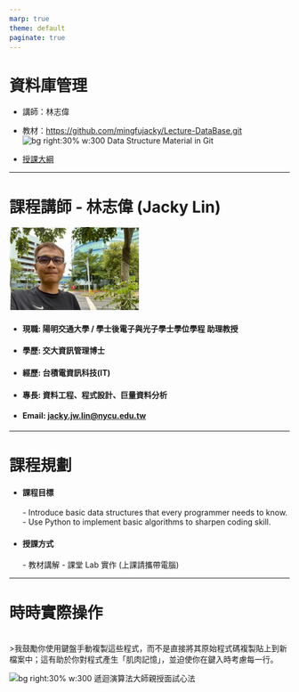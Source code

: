 ```yaml
---
marp: true
theme: default
paginate: true
---
```

# 資料庫管理
- 講師：林志偉
- 教材：https://github.com/mingfujacky/Lecture-DataBase.git
![bg right:30% w:300 Data Structure Material in Git](files/image/qrcode_lecture_data_structure.png)

- [授課大綱](https://timetable.nycu.edu.tw/?r=main/crsoutline&Acy=113&Sem=2&CrsNo=520018&lang=en-us)

---
# 課程講師 - 林志偉 (Jacky Lin)
![bg right:30% w:300](files/image/jacky_last_day_in_tsmc.jpg)

- #### 現職: 陽明交通大學 / 學士後電子與光子學士學位學程 助理教授
- #### 學歷: 交大資訊管理博士
- #### 經歷: 台積電資訊科技(IT)
- #### 專長: 資料工程、程式設計、巨量資料分析
- #### Email: jacky.jw.lin@nycu.edu.tw
---
# 課程規劃
- #### 課程目標
  *-* Introduce basic data structures that every programmer needs to know.
  *-* Use Python to implement basic algorithms to sharpen coding skill.
- #### 授課方式
  *-* 教材講解
  *-* 課堂 Lab 實作 (上課請攜帶電腦)

---
# 時時實際操作
<br>
>我鼓勵你使用鍵盤手動複製這些程式，而不是直接將其原始程式碼複製貼上到新檔案中；這有助於你對程式產生「肌肉記憶」，並迫使你在鍵入時考慮每一行。

![bg right:30% w:300 遞迴演算法大師親授面試心法](https://i3.momoshop.com.tw/1721136961/goodsimg/0013/030/254/13030254_R.jpg)




